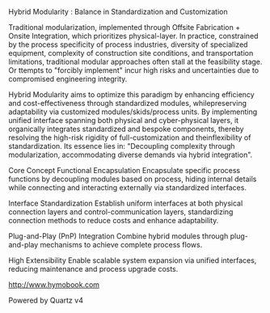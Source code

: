Hybrid Modularity : Balance in Standardization and Customization

Traditional modularization​​, implemented through ​​Offsite Fabrication + Onsite Integration​​, which prioritizes physical-layer. In practice, constrained by the ​​process specificity​​ of process industries, ​​diversity of specialized equipment​​, ​​complexity of construction site conditions​​, and ​​transportation limitations​​, traditional modular approaches often stall at the feasibility stage. Or ttempts to "forcibly implement" incur high risks and uncertainties due to compromised engineering integrity.

​​Hybrid Modularity​​ aims to optimize this paradigm by ​​enhancing efficiency and cost-effectiveness through standardized modules​​, while ​​preserving adaptability via customized modules/skids/process units​​. By implementing ​​unified interface spanning both physical and cyber-physical layers, it ​​organically integrates standardized and bespoke components​​, thereby resolving the ​​high-risk rigidity of full-customization​​ and the ​​inflexibility of standardization​​. Its essence lies in: ​​"Decoupling complexity through modularization, accommodating diverse demands via hybrid integration"​​.


Core Concept
​​Functional Encapsulation​​
Encapsulate specific process functions by decoupling modules based on process, hiding internal details while connecting and interacting externally via standardized interfaces.

Interface Standardization
Establish uniform interfaces at both physical connection layers and control-communication layers, standardizing connection methods to reduce costs and enhance adaptability.

​​Plug-and-Play (PnP) Integration​​
Combine hybrid modules through plug-and-play mechanisms to achieve complete process flows.

​​High Extensibility​​
Enable scalable system expansion via unified interfaces, reducing maintenance and process upgrade costs.



http://www.hymobook.com

Powered by Quartz v4